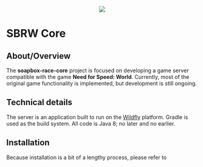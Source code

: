 <p align="center">
  <img src="https://cdn.soapboxrace.world/images/sbrw-512.png" />
</p>

# SBRW Core

## About/Overview
The **soapbox-race-core** project is focused on developing a game server compatible with the game **Need for Speed:
World**. Currently, most of the original game functionality is implemented, but development is still ongoing.

## Technical details
The server is an application built to run on the [Wildfly](https://wildfly.org) platform. Gradle is used as the build
system. All code is Java 8; no later and no earlier.

## Installation
Because installation is a bit of a lengthy process, please refer to